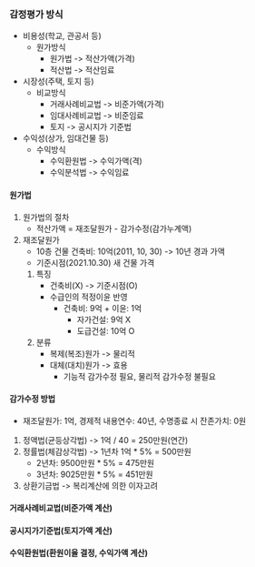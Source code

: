 ### 감정평가 방식
- 비용성(학교, 관공서 등) 
    - 원가방식
        - 원가법 -> 적산가액(가격)
        - 적산법 -> 적산임료
- 시장성(주택, 토지 등)
    -  비교방식
        - 거래사례비교법 -> 비준가액(가격)
        - 임대사례비교법 -> 비준임료
        - 토지 -> 공시지가 기준법
- 수익성(상가, 임대건물 등)
    - 수익방식
        - 수익환원법 -> 수익가액(격)
        - 수익분석법 -> 수익임료
#### 원가법
1. 원가법의 절차
    - 적산가액 = 재조달원가 - 감가수정(감가누계액)
2. 재조달원가
    - 10층 건물 건축비: 10억(2011, 10, 30) -> 10년 경과 가액
    - 기준시점(2021.10.30) 새 건물 가격
    1. 특징
        - 건축비(X) -> 기준시점(O)
        - 수급인의 적정이윤 반영
            - 건축비: 9억 + 이윤: 1억
                - 자가건설: 9억 X
                - 도급건설: 10억 O
    2. 분류
        - 복제(복조)원가 -> 물리적
        - 대체(대치)원가 -> 효용
            - 기능적 감가수정 필요, 물리적 감가수정 불필요
#### 감가수정 방법
- 재조달원가: 1억, 경제적 내용연수: 40년, 수명종료 시 잔존가치: 0원
1. 정액법(균등상각법) -> 1억 / 40 = 250만원(연간)
2. 정률법(체감상각법) -> 1년차 1억 * 5% = 500만원
    - 2년차: 9500만원 * 5% = 475만원
    - 3년차: 9025만원 * 5% = 451만원
3. 상환기금법 -> 복리계산에 의한 이자고려
#### 거래사례비교법(비준가액 계산)
#### 공시지가기준법(토지가액 계산)
#### 수익환원법(환원이율 결정, 수익가액 계산)